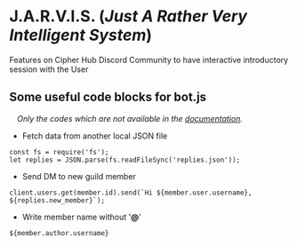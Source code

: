 # J.A.R.V.I.S. (_Just A Rather Very Intelligent System_)
Features on Cipher Hub Discord Community to have interactive introductory session with the User

## Some useful code blocks for bot.js 
&ensp;&ensp;_Only the codes which are not available in the [documentation](https://discord.js.org/#/docs/main/stable/general/welcome)._

- Fetch data from another local JSON file
```
const fs = require('fs');
let replies = JSON.parse(fs.readFileSync('replies.json'));
```
- Send DM to new guild member
```
client.users.get(member.id).send(`Hi ${member.user.username}, ${replies.new_member}`);
```
- Write member name without '__@__'
```
${member.author.username}
```
